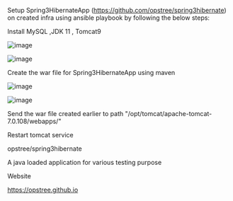 
Setup Spring3HibernateApp (https://github.com/opstree/spring3hibernate) on created infra using ansible playbook by following the below steps:

Install MySQL ,JDK 11 , Tomcat9

![image](https://github.com/parsugit/ansible_practice/assets/132131379/e0701e34-b533-400f-8a07-3d43ce0b9b62)

![image](https://github.com/parsugit/ansible_practice/assets/132131379/2c10613b-6032-4eb5-a063-526386bcd106)

Create the war file for Spring3HibernateApp using maven 

![image](https://github.com/parsugit/ansible_practice/assets/132131379/6a7500b8-9475-468b-82c5-aee6d3aeda4d)

![image](https://github.com/parsugit/ansible_practice/assets/132131379/8a82d9f3-0765-41d9-ae4e-bc89a931d702)

Send the war file created earlier to path "/opt/tomcat/apache-tomcat-7.0.108/webapps/"

Restart tomcat service

opstree/spring3hibernate

A java loaded application for various testing purpose

Website

https://opstree.github.io


